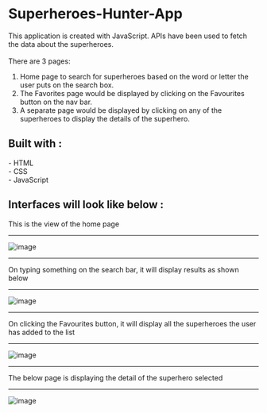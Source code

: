 <h1>Superheroes-Hunter-App</h1>

This application is created with JavaScript. APIs have been used to fetch the data about the superheroes.
<br><br>
There are 3 pages:
  1. Home page to search for superheroes based on the word or letter the user puts on the search box.
  2. The Favorites page would be displayed by clicking on the Favourites button on the nav bar.
  3. A separate page would be displayed by clicking on any of the superheroes to display the details of the superhero.

<h2>Built with :</h2>
  -   HTML<br>
  -   CSS<br>
  -   JavaScript<br>


<h2>Interfaces will look like below :</h2>

This is the view of the home page<hr>

![image](https://github.com/Susmita-Karmakar/Superheroes-Hunter-App/assets/67648510/9c734939-5906-4a9b-80db-0ad4dcb9ce04)

<hr>On typing something on the search bar, it will display results as shown below<hr>

![image](https://github.com/Susmita-Karmakar/Superheroes-Hunter-App/assets/67648510/324a518e-4120-4d6e-8532-ac4acda296ba)

<hr>On clicking the Favourites button, it will display all the superheroes the user has added to the list<hr>

![image](https://github.com/Susmita-Karmakar/Superheroes-Hunter-App/assets/67648510/b22d8d78-50d2-4cb4-a083-2aa7ce34da46)

<hr>The below page is displaying the detail of the superhero selected<hr>

![image](https://github.com/Susmita-Karmakar/Superheroes-Hunter-App/assets/67648510/ab02de20-c413-42d3-acf9-e3a6e05b71d2)
